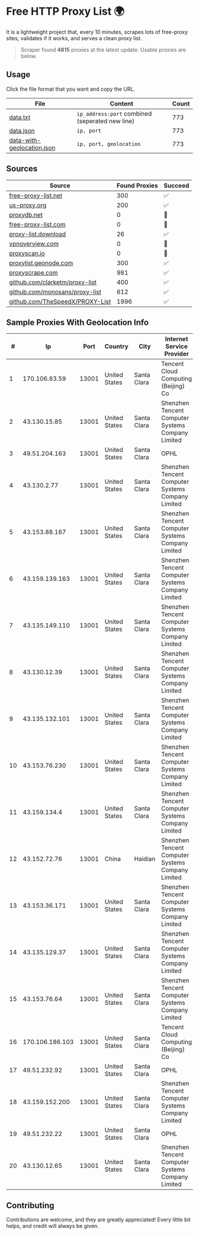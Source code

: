 
# Free HTTP Proxy List 🌍

It is a lightweight project that, every 10 minutes, scrapes lots of free-proxy sites, validates if it works, and serves a clean proxy list.


> Scraper found **4815** proxies at the latest update. Usable proxies are below.

## Usage

Click the file format that you want and copy the URL.


|File|Content|Count|
|----|-------|-----|
|[data.txt](https://raw.githubusercontent.com/themiralay/Proxy-List-World/master/data.txt)|`ip_address:port` combined (seperated new line)|773|
|[data.json](https://raw.githubusercontent.com/themiralay/Proxy-List-World/master/data.json)|`ip, port`|773|
|[data-with-geolocation.json](https://raw.githubusercontent.com/themiralay/Proxy-List-World/master/data-with-geolocation.json)|`ip, port, geolocation`|773|

## Sources

|Source|Found Proxies|Succeed|
|------|-------------|-------|
|[free-proxy-list.net](https://free-proxy-list.net)|300|✅|
|[us-proxy.org](https://www.us-proxy.org)|200|✅|
|[proxydb.net](http://proxydb.net)|0|🚫|
|[free-proxy-list.com](https://free-proxy-list.com/?page=&port=&type%5B%5D=http&type%5B%5D=https&up_time=0&search=Search)|0|🚫|
|[proxy-list.download](https://www.proxy-list.download/HTTP)|26|✅|
|[vpnoverview.com](https://vpnoverview.com/privacy/anonymous-browsing/free-proxy-servers)|0|🚫|
|[proxyscan.io](https://www.proxyscan.io)|0|🚫|
|[proxylist.geonode.com](https://proxylist.geonode.com/api/proxy-list?limit=300&page=1&sort_by=lastChecked&sort_type=desc&protocols=http,https)|300|✅|
|[proxyscrape.com](https://api.proxyscrape.com/v2/?request=displayproxies&protocol=http&timeout=10000&country=all&ssl=all&anonymity=all)|981|✅|
|[github.com/clarketm/proxy-list](https://raw.githubusercontent.com/clarketm/proxy-list/master/proxy-list-raw.txt)|400|✅|
|[github.com/monosans/proxy-list](https://raw.githubusercontent.com/monosans/proxy-list/main/proxies/http.txt)|612|✅|
|[github.com/TheSpeedX/PROXY-List](https://raw.githubusercontent.com/TheSpeedX/PROXY-List/master/http.txt)|1996|✅|


## Sample Proxies With Geolocation Info

|#|Ip|Port|Country|City|Internet Service Provider|
|-|--|----|-------|----|-------------------------|
|1|170.106.83.59|13001|United States|Santa Clara|Tencent Cloud Computing (Beijing) Co|
|2|43.130.15.85|13001|United States|Santa Clara|Shenzhen Tencent Computer Systems Company Limited|
|3|49.51.204.163|13001|United States|Santa Clara|OPHL|
|4|43.130.2.77|13001|United States|Santa Clara|Shenzhen Tencent Computer Systems Company Limited|
|5|43.153.88.167|13001|United States|Santa Clara|Shenzhen Tencent Computer Systems Company Limited|
|6|43.159.139.163|13001|United States|Santa Clara|Shenzhen Tencent Computer Systems Company Limited|
|7|43.135.149.110|13001|United States|Santa Clara|Shenzhen Tencent Computer Systems Company Limited|
|8|43.130.12.39|13001|United States|Santa Clara|Shenzhen Tencent Computer Systems Company Limited|
|9|43.135.132.101|13001|United States|Santa Clara|Shenzhen Tencent Computer Systems Company Limited|
|10|43.153.76.230|13001|United States|Santa Clara|Shenzhen Tencent Computer Systems Company Limited|
|11|43.159.134.4|13001|United States|Santa Clara|Shenzhen Tencent Computer Systems Company Limited|
|12|43.152.72.76|13001|China|Haidian|Shenzhen Tencent Computer Systems Company Limited|
|13|43.153.36.171|13001|United States|Santa Clara|Shenzhen Tencent Computer Systems Company Limited|
|14|43.135.129.37|13001|United States|Santa Clara|Shenzhen Tencent Computer Systems Company Limited|
|15|43.153.76.64|13001|United States|Santa Clara|Shenzhen Tencent Computer Systems Company Limited|
|16|170.106.186.103|13001|United States|Santa Clara|Tencent Cloud Computing (Beijing) Co|
|17|49.51.232.92|13001|United States|Santa Clara|OPHL|
|18|43.159.152.200|13001|United States|Santa Clara|Shenzhen Tencent Computer Systems Company Limited|
|19|49.51.232.22|13001|United States|Santa Clara|OPHL|
|20|43.130.12.65|13001|United States|Santa Clara|Shenzhen Tencent Computer Systems Company Limited|



## Contributing

Contributions are welcome, and they are greatly appreciated! Every
little bit helps, and credit will always be given.

